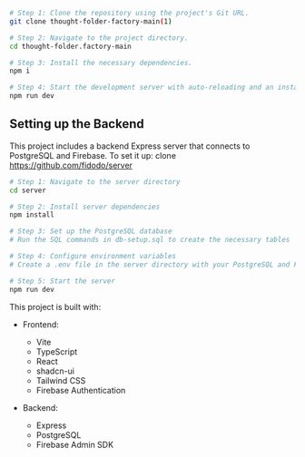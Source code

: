 ```sh
# Step 1: Clone the repository using the project's Git URL.
git clone thought-folder-factory-main(1)

# Step 2: Navigate to the project directory.
cd thought-folder.factory-main

# Step 3: Install the necessary dependencies.
npm i

# Step 4: Start the development server with auto-reloading and an instant preview.
npm run dev
```

## Setting up the Backend

This project includes a backend Express server that connects to PostgreSQL and Firebase. To set it up:
clone https://github.com/fidodo/server
```sh
# Step 1: Navigate to the server directory
cd server

# Step 2: Install server dependencies
npm install

# Step 3: Set up the PostgreSQL database
# Run the SQL commands in db-setup.sql to create the necessary tables

# Step 4: Configure environment variables
# Create a .env file in the server directory with your PostgreSQL and Firebase configuration

# Step 5: Start the server
npm run dev
```



This project is built with:

- Frontend:

  - Vite
  - TypeScript
  - React
  - shadcn-ui
  - Tailwind CSS
  - Firebase Authentication

- Backend:
  - Express
  - PostgreSQL
  - Firebase Admin SDK

<!--
For deploying the backend:
1. Set up a server (e.g., Heroku, Render, Railway)
2. Configure environment variables on your hosting platform
3. Deploy the server code
4. Update the frontend API_URL to point to your deployed backend -->
